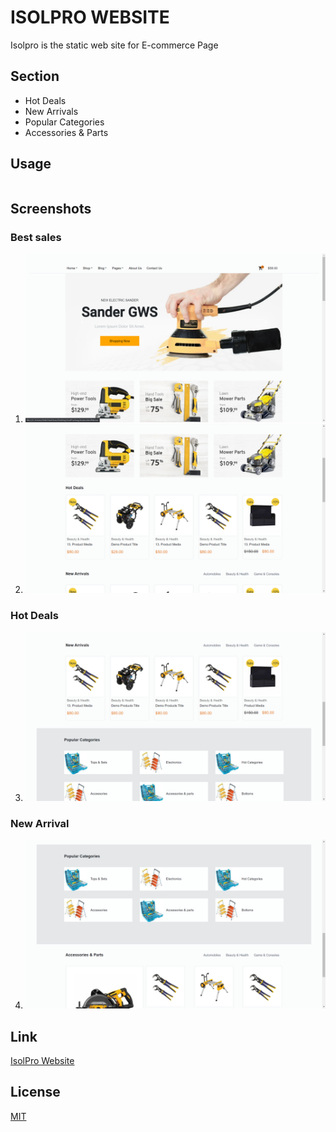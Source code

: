 # ISOLPRO WEBSITE

Isolpro is the static web site for E-commerce Page

## Section

- Hot Deals
- New Arrivals
- Popular Categories
- Accessories & Parts

## Usage

```It can be use as front-end static page after then link to back-end for fully functional E-commerce Website
```
## Screenshots

### Best sales
1. ![](Screenshots/Home.png) 
2. ![](Screenshots/Home2.png) 

### Hot Deals
3. ![](Screenshots/Hot_Deals.png)

### New Arrival 

4. ![](Screenshots/New_Arrival.png) 


## Link
[IsolPro Website](https://malisumit86.github.io/IsolProwebsite/)

## License
[MIT](https://choosealicense.com/licenses/mit/)